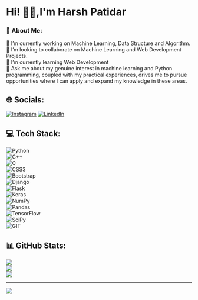 # Hi! 👋🏻,I'm Harsh Patidar

### 💫 About Me:
🔭 I’m currently working on Machine Learning, Data Structure and Algorithm.<br>👯 I’m looking to collaborate on Machine Learning and Web Development Projects.<br>🌱 I’m currently learning Web Development<br>💬 Ask me about my genuine interest in machine learning and Python programming, coupled with my practical experiences, drives me to pursue opportunities where I can apply and expand my knowledge in these areas.


## 🌐 Socials:
[![Instagram](https://img.shields.io/badge/Instagram-%23E4405F.svg?logo=Instagram&logoColor=white)](https://instagram.com/har_shpatidar) [![LinkedIn](https://img.shields.io/badge/LinkedIn-%230077B5.svg?logo=linkedin&logoColor=white)](https://www.linkedin.com/in/harsh-patidar-45731b202/) 

## 💻 Tech Stack:
![Python](https://img.shields.io/badge/python-3670A0?style=for-the-badge&logo=python&logoColor=ffdd54)<br>
![C++](https://img.shields.io/badge/c++-%2300599C.svg?style=for-the-badge&logo=c%2B%2B&logoColor=white) <br>
![C](https://img.shields.io/badge/c-%2300599C.svg?style=for-the-badge&logo=c&logoColor=white) <br>
![CSS3](https://img.shields.io/badge/css3-%231572B6.svg?style=for-the-badge&logo=css3&logoColor=white) <br>
![Bootstrap](https://img.shields.io/badge/bootstrap-%23563D7C.svg?style=for-the-badge&logo=bootstrap&logoColor=white) <br>
![Django](https://img.shields.io/badge/django-%23092E20.svg?style=for-the-badge&logo=django&logoColor=white) <br>
![Flask](https://img.shields.io/badge/flask-%23000.svg?style=for-the-badge&logo=flask&logoColor=white) <br>
![Keras](https://img.shields.io/badge/Keras-%23D00000.svg?style=for-the-badge&logo=Keras&logoColor=white) <br>
![NumPy](https://img.shields.io/badge/numpy-%23013243.svg?style=for-the-badge&logo=numpy&logoColor=white) <br>
![Pandas](https://img.shields.io/badge/pandas-%23150458.svg?style=for-the-badge&logo=pandas&logoColor=white)<br>
![TensorFlow](https://img.shields.io/badge/TensorFlow-%23FF6F00.svg?style=for-the-badge&logo=TensorFlow&logoColor=white) <br>
![SciPy](https://img.shields.io/badge/SciPy-%230C55A5.svg?style=for-the-badge&logo=scipy&logoColor=%white) <br>
![GIT](https://img.shields.io/badge/Git-fc6d26?style=for-the-badge&logo=git&logoColor=white)<br>
## 📊 GitHub Stats:
![](https://github-readme-stats.vercel.app/api?username=Harsh-Patidar&theme=vision-friendly-dark&hide_border=true&include_all_commits=true&count_private=false)<br/>
![](https://github-readme-streak-stats.herokuapp.com/?user=Harsh-Patidar&theme=vision-friendly-dark&hide_border=true)<br/>
![](https://github-readme-stats.vercel.app/api/top-langs/?username=Harsh-Patidar&theme=vision-friendly-dark&hide_border=true&include_all_commits=true&count_private=false&layout=compact)

---
[![](https://visitcount.itsvg.in/api?id=Harsh-Patidar&icon=6&color=12)](https://visitcount.itsvg.in)

<!-- Proudly created with GPRM ( https://gprm.itsvg.in ) -->
